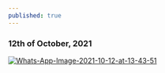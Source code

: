 ```yaml
---
published: true
---
```

### 12th of October, 2021
<a href="https://ibb.co/bP4jqjF"><img src="https://i.ibb.co/VtF0r0x/Whats-App-Image-2021-10-12-at-13-43-51.jpg" alt="Whats-App-Image-2021-10-12-at-13-43-51" border="0"></a>
